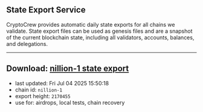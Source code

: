 ## State Export Service
CryptoCrew provides automatic daily state exports for all chains we validate. State export files can be used as genesis files and are a snapshot of the current blockchain state, including all validators, accounts, balances, and delegations.

---
**Download: [nillion-1 state export](https://ccv-s3.nbg1.your-objectstorage.com/SERVICE/nillion/nillion-1_export_2170455.json)**
---

- last updated: Fri Jul 04 2025 15:50:18
- chain id: `nillion-1`
- export height: `2170455`
- use for: airdrops, local tests, chain recovery
